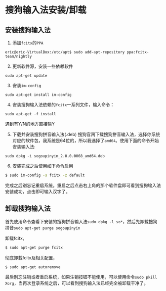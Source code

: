 #  搜狗输入法安装/卸载

## 安装搜狗输入法

1. 添加`fcitx`的`PPA`    
```
eric@eric-VirtualBox:/etc/apt$ sudo add-apt-repository ppa:fcitx-team/nightly
```
2. 更新软件源，安装一些依赖软件    
```
sudo apt-get update
```
3. 安装`im-config`                 
```
sudo apt-get install im-config
```
4. 安装搜狗输入法依赖的`fcitx`一系列文件，输入命令：            
```
sudo apt-get -f install
```
遇到有Y/N的地方直接输Y        

5. 下载并安装搜狗拼音输入法(.deb)
 搜狗官网下载搜狗拼音输入法，选择你系统对应的软件包，我系统是64位的，所以我选择了`amd64`。使用下面的命令开始安装输入法:    
```
sudo dpkg -i sogoupinyin_2.0.0.0068_amd64.deb
```

6. 安装完成之后使用如下命令启用          
```bash
$ sudo im-config -s fcitx -z default
```
完成之后别忘记重启系统。重启之后点击右上角的那个软件盘即可看到搜狗输入法安装成功，点击即可输入汉字了。      

## 卸载搜狗输入法
首先使用命令查看下安装的搜狗拼音输入法`sudo dpkg -l so*`，然后先卸载搜狗拼音`sudo apt-get purge sogoupinyin`

卸载fcitx，

```bash
$ sudo apt-get purge fcitx
```

彻底卸载fcitx及相关配置，

```bash
$ sudo apt-get autoremove
```

最后别忘注销或者重启系统，如果注销按钮不能使用，可以使用命令`sudo pkill Xorg`，当再次登录系统之后，可以看到搜狗输入法已经完全被卸载干净了。